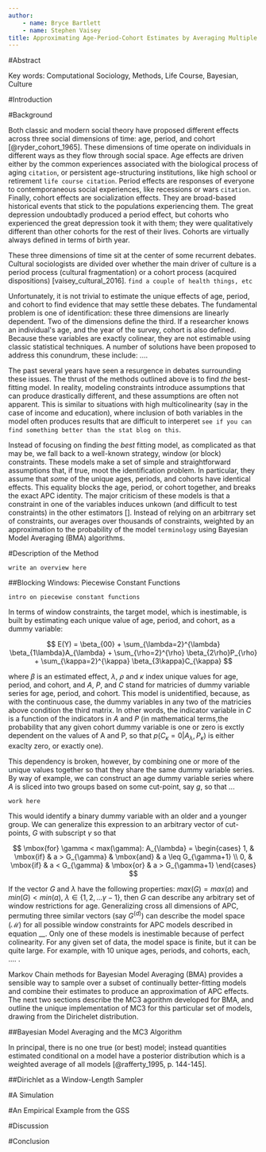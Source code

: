 ```yaml
---
author:
	- name: Bryce Bartlett
	- name: Stephen Vaisey
title: Approximating Age-Period-Cohort Estimates by Averaging Multiple Models with Varying Window Restrictions 
---
```


#Abstract



Key words: Computational Sociology, Methods, Life Course, Bayesian, Culture

#Introduction


#Background

Both classic and modern social theory have proposed different effects across three social dimensions of time: age, period, and cohort [@ryder_cohort_1965]. These dimensions of time operate on individuals in different ways as they flow through social space. Age effects are driven either by the common experiences associated with the biological process of aging ```citation```, or persistent age-structuring institutions, like high school or retirement ```life course citation```.  Period effects are responses of everyone to contemporaneous social experiences, like recessions or wars ```citation```. Finally, cohort effects are socialization effects. They are broad-based historical events that stick to the populations experiencing them. The great depression undoubtadly produced a period effect, but cohorts who experienced the great depression took it with them; they were qualitatively different than other cohorts for the rest of their lives. Cohorts are virtually always defined in terms of birth year.

These three dimensions of time sit at the center of some recurrent debates. Cultural sociologists are divided over whether the main driver of culture is a period process (cultural fragmentation) or a cohort process (acquired dispositions) [vaisey_cultural_2016]. ```find a couple of health things, etc```

Unfortunately, it is not trivial to estimate the unique effects of age, period, and cohort to find evidence that may settle these debates. The fundamental problem is one of identification: these three dimensions are linearly dependent. Two of the dimensions define the third. If a researcher knows an individual's age, and the year of the survey, cohort is also defined. Because these variables are exactly colinear, they are not estimable using classic statistical techniques. A number of solutions have been proposed to address this conundrum, these include: ....

The past several years have seen a resurgence in debates surrounding these issues. The thrust of the methods outlined above is to find *the* best-fitting model. In reality, modeling constraints introduce assumptions that can produce drastically different, and these assumptions are often not apparent. This is similar to situations with high multicolinearity (say in the case of income and education), where inclusion of both variables in the model often produces results that are difficult to interperet ```see if you can find something better than the stat blog on this```.

Instead of focusing on finding the *best* fitting model, as complicated as that may be, we fall back to a well-known strategy, window (or block) constraints. These models make a set of simple and straightforward assumptions that, if true, moot the identification problem. In particular, they assume that *some* of the unique ages, periods, and cohorts have identical effects. This equality blocks the age, period, or cohort together, and breaks the exact APC identity. The major criticism of these models is that a constraint in one of the variables induces unkown (and difficult to test constraints) in the other estimators []. Instead of relying on an arbitrrary set of constraints, our averages over thousands of constraints, weighted by an approximation to the probability of the model ```terminology``` using Bayesian Model Averaging (BMA) algorithms.

#Description of the Method

```write an overview here```

##Blocking Windows: Piecewise Constant Functions

```intro on piecewise constant functions```

In terms of window constraints, the target model, which is inestimable, is built by estimating each unique value of age, period, and cohort, as a dummy variable:

$$
E(Y) = \beta_{00} + \sum_{\lambda=2}^{\lambda} \beta_{1\lambda}A_{\lambda} +  \sum_{\rho=2}^{\rho} \beta_{2\rho}P_{\rho} +  \sum_{\kappa=2}^{\kappa} \beta_{3\kappa}C_{\kappa}
$$

where $\beta$ is an estimated effect, $\lambda$, $\rho$ and $\kappa$ index unique values for age, period, and cohort, and $A$, $P$, and $C$ stand for matricies of dummy variable series for age, period, and cohort. This model is unidentified, because, as with the continuous case, the dummy variables in any two of the matricies above condition the third matrix. In other words, the indicator variable in $C$ is a function of the indicators in $A$ and $P$ (in mathematical terms,the probability that any given cohort dummy variable is one or zero is exctly dependent on the values of A and P, so that $p(C_{\kappa}=0|A_{\lambda},P_{\kappa}$) is either exaclty zero, or exactly one).

This dependency is broken, however, by combining one or more of the unique values together so that they share the same dummy variable series. By way of example, we can construct an age dummy variable series where $A$ is sliced into two groups based on some cut-point, say $g$, so that ...

```work here```


This would identify a binary dummy variable with an older and a younger group. We can generalize this expression to an arbitrary vector of cut-points, $G$ with subscript $\gamma$ so that 


$$
\mbox{for} \gamma < max(\gamma):
A_{\lambda}  =
\begin{cases}
  1, & \mbox{if} & a > G_{\gamma} & \mbox{and} & a \leq G_{\gamma+1} \\
  0, & \mbox{if} & a < G_{\gamma} & \mbox{or} & a > G_{\gamma+1}
\end{cases}
$$


If the vector $G$ and $\lambda$ have the following properties: $max(G) = max(a)$ and $min(G) < min(a)$, $\lambda \in  \{1,2, ... {\gamma-1}\}$, then $G$ can describe any arbitrary set of window restrictions for age. Generalizing cross all dimensions of APC, permuting three similar vectors (say $G^{(d)}$) can describe the model space ($\mathscr{M}$) for all possible window constraints for APC models described in equation __. Only one of these models is inestimable because of perfect colinearity. For any given set of data, the model space is finite, but it can be quite large. For example, with 10 unique ages, periods, and cohorts, each, .... .

Markov Chain methods for Bayesian Model Averaging (BMA) provides a sensible way to sample over a subset of continually better-fitting models and combine their estimates to produce an approximation of APC effects. The next two sections describe the MC3 agorithm developed for BMA, and outline the unique implementation of MC3 for this particular set of models, drawing from the Dirichelet distribution. 

##Bayesian Model Averaging and the MC3 Algorithm 

In principal, there is no one true (or best) model; instead quantities estimated conditional on a model have a posterior distribution which is a weighted average of all models [@rafferty_1995, p. 144-145]. 

##Dirichlet as a Window-Length Sampler


#A Simulation


#An Empirical Example from the GSS


#Discussion


#Conclusion


